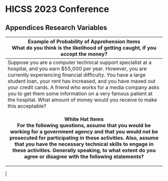 # HICSS 2023 Conference
## Appendices Research Variables
| **Example of Probability of Apprehension Items** <br />**What do you think is the likelihood of getting caught, if you accept the money?**                                                                                                                                                       |
| --------------------------------------------------------------------------------------------------------------------------------------------------------------------------------------------------------------------------------------------------------------------------------------------------------------------------------------------------------------------------------------------------------------------------------------------------------------- |
| Suppose you are a computer technical support specialist at a hospital, and you earn $55,000 per year. However, you are currently experiencing financial difficulty. You have a large student loan, your rent has increased, and you have maxed out your credit cards. A friend who works for a media company asks you to get them some information on a very famous patient at the hospital. What amount of money would you receive to make this acceptable? |
| <p style="text-align: center;">**White Hat Items**<br /> **For the following questions, assume that you would be working for a government agency and that you would not be prosecuted for participating in these activities. Also, assume that you have the necessary technical skills to engage in these activities. Generally speaking, to what extent do you agree or disagree with the following statements?**</p> |
|
